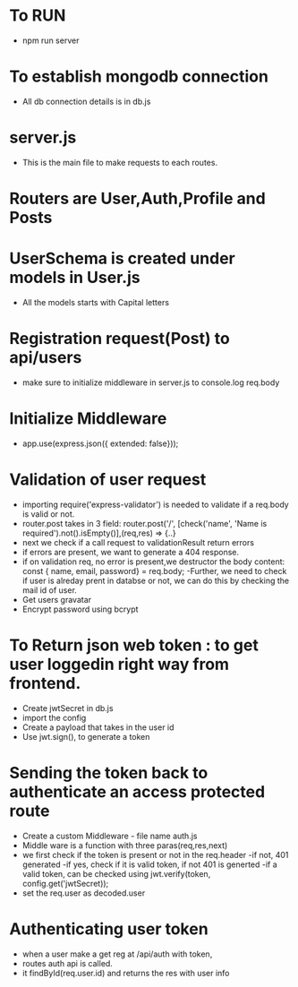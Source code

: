 # To RUN
- npm run server

# To establish mongodb connection
- All db connection details is in db.js

# server.js
- This is the main file to make requests to each routes.

# Routers are User,Auth,Profile and Posts

# UserSchema is created under models in User.js
- All the models starts with Capital letters

# Registration request(Post) to api/users
- make sure to initialize middleware in server.js to console.log req.body

# Initialize Middleware
- app.use(express.json({ extended: false}));

# Validation of user request
- importing require('express-validator') is needed to validate if a req.body is valid or not.
- router.post takes in 3 field: router.post('/', [check('name', 'Name is required').not().isEmpty()],(req,res) => {..}
- next we check if a call request to validationResult return errors
- if errors are present, we want to generate a 404 response.
- if on validation req, no error is present,we destructor the body content:  
    const { name, email, password} = req.body;
-Further, we need to check if user is alreday prent in databse or not, we can do this by checking the mail id of user.
- Get users gravatar
- Encrypt password using bcrypt

# To Return json web token : to get user loggedin right way from frontend.
- Create jwtSecret in db.js
- import the config
- Create a payload that takes in the user id
- Use jwt.sign(), to generate a token

# Sending the token back to authenticate an access protected route
- Create a custom Middleware - file name auth.js
- Middle ware is a function with three paras(req,res,next)
- we first check if the token is present or not in the req.header
-if not, 401 generated
-if yes, check if it is valid token, if not 401 is generted
-if a valid token, can be checked using jwt.verify(token, config.get('jwtSecret));
- set the req.user as decoded.user

# Authenticating user token
- when a user make a get reg at /api/auth with token,
- routes auth api is called.
- it findById(req.user.id) and returns the res with user info
